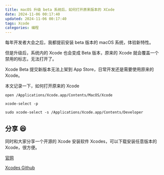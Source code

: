 ```yaml
---
title: macOS 升级 beta 系统后，如何打开原来版本的 XCode
date: 2024-11-06 00:17:40
updated: 2024-11-06 00:17:40
tags: Xcode
categories: 编程
---
```


每年开发者大会之后，我都提前安装 beta 版本的 macOS 系统，体验新特性。

但是升级后，系统内的 Xcode 也会变成 Beta 版本，原来的 Xcode 就会覆盖一个禁用的标志，无法打开了。

Xcode Beta 提交新版本无法上架到 App Store，日常开发还是需要使用原来的 Xcode。

本文记录一下，如何打开原来的 Xcode

```shell
open /Applications/Xcode.app/Contents/MacOS/Xcode 

xcode-select -p

sudo xcode-select -s /Applications/Xcode.app/Contents/Developer
```

## 分享 😆

同时和大家分享一个开源的 Xcode 安装软件 Xcodes，可以下载安装任意版本的 Xcode，很方便。


[官网](https://www.xcodes.app/)

[Xcodes Github](https://github.com/XcodesOrg/XcodesApp)



